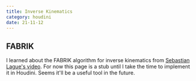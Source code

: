 ```yaml
---
title: Inverse Kinematics
category: houdini
date: 21-11-12
---
```


## FABRIK

I learned about the FABRIK algorithm for inverse kinematics from [Sebastian Lague's video](https://youtu.be/PGk0rnyTa1U?t=175). For now this page is a stub until I take the time to implement it in Houdini. Seems it'll be a useful tool in the future. 
